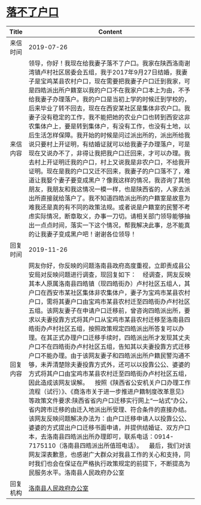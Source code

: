 # <a href="http://www.shangluo.gov.cn/zmhd/ldxxxx.jsp?urltype=leadermail.LeaderMailContentUrl&wbtreeid=1112&leadermailid=5378">落不了户口</a>
| Title |                                                                                                                                                                                                                                                                                                                                  Content                                                                                                                                                                                                                                                                                                                                   |
|:-----:|----------------------------------------------------------------------------------------------------------------------------------------------------------------------------------------------------------------------------------------------------------------------------------------------------------------------------------------------------------------------------------------------------------------------------------------------------------------------------------------------------------------------------------------------------------------------------------------------------------------------------------------------------------------------------|
| 来信时间  | 2019-07-26                                                                                                                                                                                                                                                                                                                                                                                                                                                                                                                                                                                                                                                                 |
| 来信内容  | 领导，你好！我现在给我妻子落不了户口。我家在陕西洛南谢湾镇卢村社区居委会五组，我于2017年9月27日结婚，我妻子是宝鸡某县农村户口，现在需要把我妻子户口迁到我家，可是四皓派出所户籍室以我的户口不在我家户口本上为由，不予给我妻子办理落户。我的户口是当初上学的时候迁到学校的，后来毕业了转不回去，现在在西安某社区是集体非农户口。我妻子没有稳定的工作，我不能把她的农业户口也转到西安这非农集体户上，要是转到集体户，有没有工作，也没有土地，以后生活怎样保障。我开始的时候是问过派出所的，派出所给我说只要村上开证明，有结婚证就可以给我妻子办理落户，可是现在又说办不了，非得让我把我户口迁回来，才可以办理。我去村上开证明迁我的户口，村上又说我是非农户口，不给我开证明。现在是我的户口又迁不回来，我妻子的户口落不了，难道让我娶个妻子要变成黑户？像我这样的情况，我咨询了其他朋友，我朋友和我这情况一模一样，也是陕西省的，人家去派出所直接就给落户了。我不知道四皓派出所的户籍室是故意为难我还是真的有不同的政策法规。或者说是户籍室的民警不考虑实际情况，断章取义，办事一刀切。请相关部门领导能够抽出一点点时间，落实一下这个情况，帮我解决此事，总不能真的让我妻子变成黑户吧！谢谢各位领导！                                                                                                                      |
| 回复时间  | 2019-11-26                                                                                                                                                                                                                                                                                                                                                                                                                                                                                                                                                                                                                                                                 |
| 回复内容  | 网友你好，你反映的问题洛南县政府高度重视，立即责成县公安局对反映问题进行调查，现回复如下：    经调查，网友反映其本人原属洛南县四皓镇（现四皓街办）卢村社区五组人，其户口在西安市某社区集体非农集体户，妻子为宝鸡市某县农村户口，需将其妻户口由宝鸡市某县农村迁至四皓街办卢村社区五组。该网友妻子在申请户口迁移前，曾咨询四皓派出所，要求以夫妻投靠方式将其户口从宝鸡市某县农村迁移至洛南县四皓街办卢村社区五组，按照政策规定四皓派出所答复可以办理。在其正式办理户口迁移手续时，四皓派出所才发现其丈夫户口不在四皓街办卢村社区五组，告知其以夫妻投靠方式迁移户口不能办理。由于该网友妻子和四皓派出所户籍民警沟通不够，未弄清楚除夫妻投靠方式外，还可以以投靠公公、婆婆的方式将其户口由宝鸡市某县农村迁至四皓街办卢村社区五组，因此造成该网友误解。    按照《陕西省公安机关户口办理工作流程（试行）》、《商洛市关于进一步推进户籍制度改革意见》等政策文件要求:陕西省省内户口迁移实行网上“一站式”办公，省内跨市迁移的由迁入地派出所受理、符合条件的直接办结。该网友反映问题解决办法为：由户口迁移申请人以投靠公公、婆婆的方式提出户口迁移书面申请，并提供结婚证、双方户口本，去洛南县四皓派出所办理即可，联系电话：0914-7175110（洛南县四皓派出所值班电话）。    最后，我们对该网友深表歉意，也感谢广大群众对我县工作的关心和支持，同时我们也会在保证在严格执行政策规定的前提下，不断提高为民服务水平。洛南县人民政府办公室 |
| 回复机构  | <a href="../../categories/agencies/洛南县人民政府办公室.md">洛南县人民政府办公室</a>                                                                                                                                                                                                                                                                                                                                                                                                                                                                                                                                                                                                             |
